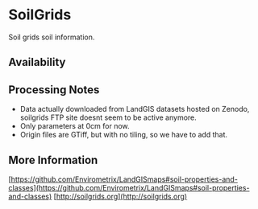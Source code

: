 # SoilGrids

Soil grids soil information.

## Availability

## Processing Notes

* Data actually downloaded from LandGIS datasets hosted on Zenodo, soilgrids FTP site doesnt seem to be active anymore.
* Only parameters at 0cm for now. 
* Origin files are GTiff, but with no tiling, so we have to add that.

## More Information


[https://github.com/Envirometrix/LandGISmaps#soil-properties-and-classes](https://github.com/Envirometrix/LandGISmaps#soil-properties-and-classes)
[http://soilgrids.org](http://soilgrids.org)
